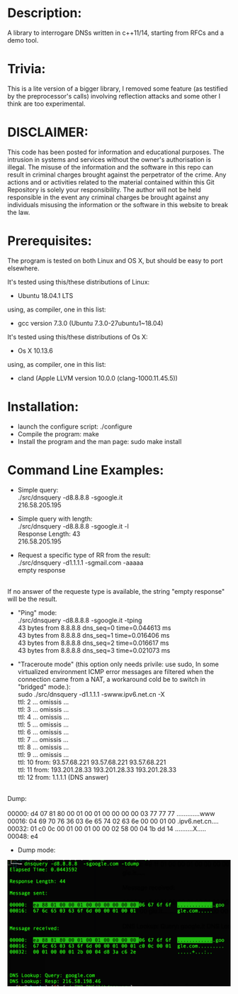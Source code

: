 Description:
============

A library to interrogare DNSs written in c++11/14, starting from RFCs and a demo tool.

Trivia:
=======

This is a lite version of a bigger library, I removed some feature (as testified by the preprocessor's calls) involving reflection attacks and some other I think are too experimental.

DISCLAIMER:
===========

This code has been posted for information and educational purposes. The intrusion in systems and services without the owner's authorisation is illegal. The misuse of the information and the software in this repo can result in criminal charges brought against the perpetrator of the crime. Any actions and or activities related to the material contained within this Git Repository is solely your responsibility. The author will not be held responsible in the event any criminal charges be brought against any individuals misusing the information or the software in this website to break the law.

Prerequisites:
==============

The program is tested on both Linux and OS X, but should be easy to port elsewhere.

It's tested using this/these distributions of Linux:

- Ubuntu 18.04.1 LTS

using, as compiler, one in this list:

- gcc version 7.3.0 (Ubuntu 7.3.0-27ubuntu1~18.04) 


It's tested using this/these distributions of Os X:

- Os X 10.13.6

using, as compiler, one in this list:

- cland (Apple LLVM version 10.0.0 (clang-1000.11.45.5))

Installation:
=============

- launch the configure script:
  ./configure
- Compile the program:
  make
- Install the program and the man page:
  sudo make install

Command Line Examples:
=====================

- Simple query:<BR>
   ./src/dnsquery -d8.8.8.8 -sgoogle.it<BR>
   216.58.205.195<BR>

- Simple query with length:<BR>
  ./src/dnsquery -d8.8.8.8 -sgoogle.it -l<BR>
  Response Length: 43<BR>
  216.58.205.195<BR>

- Request a specific type of RR from the result:<BR>
  ./src/dnsquery -d1.1.1.1 -sgmail.com -aaaaa<BR>
  empty response<BR>
<BR>
  If no answer of the requeste type is available, the string "empty response" will be the result.

- "Ping" mode:<BR>
  ./src/dnsquery -d8.8.8.8 -sgoogle.it -tping<BR>
  43 bytes from 8.8.8.8 dns_seq=0 time=0.044613 ms<BR>
  43 bytes from 8.8.8.8 dns_seq=1 time=0.016406 ms<BR>
  43 bytes from 8.8.8.8 dns_seq=2 time=0.016617 ms<BR>
  43 bytes from 8.8.8.8 dns_seq=3 time=0.021073 ms<BR>

- "Traceroute mode" (this option only needs privile: use sudo, In some virtualized environment ICMP error messages 
  are filtered when the connection came from a NAT, a workaround cold be to switch in "bridged" mode.):<BR>
  sudo ./src/dnsquery -d1.1.1.1 -swww.ipv6.net.cn -X<BR>
  ttl: 2 ... omissis ... <BR>
  ttl: 3 ... omissis ... <BR>
  ttl: 4 ... omissis ... <BR>
  ttl: 5 ... omissis ... <BR>
  ttl: 6 ... omissis ... <BR>
  ttl: 7 ... omissis ... <BR>
  ttl: 8 ... omissis ... <BR>
  ttl: 9 ... omissis ... <BR>
  ttl: 10 from: 	93.57.68.221	93.57.68.221	93.57.68.221<BR>
  ttl: 11 from: 	193.201.28.33	193.201.28.33	193.201.28.33<BR>
  ttl: 12 from: 	1.1.1.1	(DNS answer)<BR>
<BR>
  Dump:<BR>
<BR>
  00000:  d4 07 81 80 00 01 00 01 00 00 00 00 03 77 77 77  .............www<BR>
  00016:  04 69 70 76 36 03 6e 65 74 02 63 6e 00 00 01 00  .ipv6.net.cn....<BR>
  00032:  01 c0 0c 00 01 00 01 00 00 02 58 00 04 1b dd 14  ..........X.....<BR>
  00048:  e4                       <BR>

- Dump mode:

![alt text](pitcs/dump.png "Dump Mode")
